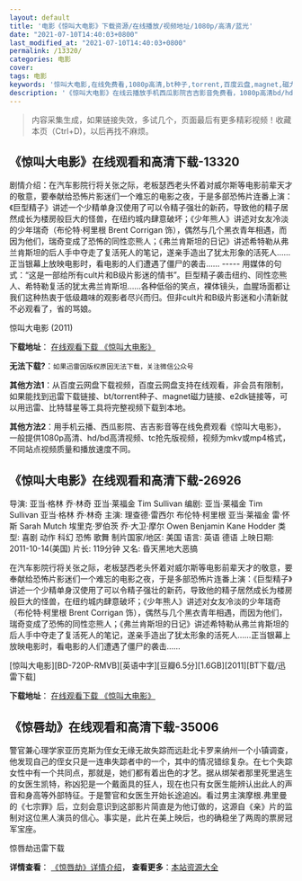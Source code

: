 ```yaml
---
layout: default
title: '电影《惊叫大电影》下载资源/在线播放/视频地址/1080p/高清/蓝光'
date: "2021-07-10T14:40:03+0800"
last_modified_at: "2021-07-10T14:40:03+0800"
permalink: /13320/
categories: 电影
cover:
tags: 电影
keywords: '惊叫大电影,在线免费看,1080p高清,bt种子,torrent,百度云盘,magnet,磁力链,迅雷下载资源'
description: '《惊叫大电影》在线云播放手机西瓜影院吉吉影音免费看，1080p高清bd/hd未删减完整版和tc抢先枪版，mkv/mp4格式，附带bt/torrent种子、magnet/磁力链、百度云盘、网盘资源迅雷下载链接'
---
```


>内容采集生成，如果链接失效，多试几个，页面最后有更多精彩视频！收藏本页（Ctrl+D)，以后再找不麻烦。


## 《惊叫大电影》在线观看和高清下载-13320

剧情介绍：在汽车影院行将关张之际，老板瑟西老头怀着对威尔斯等电影前辈天才的敬意，要奉献给恐怖片影迷们一个难忘的电影之夜，于是多部恐怖片连番上演：《巨型精子》讲述一个少精单身汉使用了可以令精子强壮的新药，导致他的精子居然成长为楼房般巨大的怪兽，在纽约城内肆意破坏；《少年熊人》讲述对女友冷淡的少年瑞奇（布伦特·柯里根 Brent Corrigan 饰），偶然与几个黑衣青年相遇，而因为他们，瑞奇变成了恐怖的同性恋熊人；《弗兰肯斯坦的日记》讲述希特勒从弗兰肯斯坦的后人手中夺走了复活死人的笔记，遂亲手造出了犹太形象的活死人……正当银幕上放映电影时，看电影的人们遭遇了僵尸的袭击…… ----- 用媒体的句式：“这是一部给所有cult片和B级片影迷的情书”。巨型精子袭击纽约、同性恋熊人、希特勒复活的犹太弗兰肯斯坦……各种低俗的笑点，裸体镜头，血腥场面都让我们这种热衷于低级趣味的观影者尽兴而归。但非cult片和B级片影迷和小清新就不必观看了，省的骂娘。


惊叫大电影 (2011)

**下载地址**： [在线观看下载 《惊叫大电影》](https://www.btbtdy.me/btdy/dy5848.html) 


**无法下载?**：`如果迅雷因版权原因无法下载，关注微信公众号 `

**其他方法1**：从百度云网盘下载视频，百度云网盘支持在线观看，非会员有限制，如果能找到迅雷下载链接、bt/torrent种子、magnet磁力链接、e2dk链接等，可以用迅雷、比特彗星等工具将完整视频下载到本地。

**其他方法2**：用手机云播、西瓜影院、吉吉影音等在线免费观看《惊叫大电影》，一般提供1080p高清、hd/bd高清视频、tc抢先版视频，视频为mkv或mp4格式，不同站点视频质量和播放速度不同。


## 《惊叫大电影》在线观看和高清下载-26926

导演: 亚当·格林 乔·林奇 亚当·莱福金 Tim Sullivan 编剧: 亚当·莱福金 Tim Sullivan 亚当·格林 乔·林奇 主演: 理查德·雷西尔 布伦特·柯里根 亚当·莱福金 雷·怀斯 Sarah Mutch 埃里克·罗伯茨 乔·大卫·摩尔 Owen Benjamin Kane Hodder 类型: 喜剧 动作 科幻 恐怖 歌舞 制片国家/地区: 美国 语言: 英语 德语 上映日期: 2011-10-14(美国) 片长: 119分钟 又名: 昏天黑地大恶搞

在汽车影院行将关张之际，老板瑟西老头怀着对威尔斯等电影前辈天才的敬意，要奉献给恐怖片影迷们一个难忘的电影之夜，于是多部恐怖片连番上演：《巨型精子》讲述一个少精单身汉使用了可以令精子强壮的新药，导致他的精子居然成长为楼房般巨大的怪兽，在纽约城内肆意破坏；《少年熊人》讲述对女友冷淡的少年瑞奇（布伦特·柯里根 Brent Corrigan 饰），偶然与几个黑衣青年相遇，而因为他们，瑞奇变成了恐怖的同性恋熊人；《弗兰肯斯坦的日记》讲述希特勒从弗兰肯斯坦的后人手中夺走了复活死人的笔记，遂亲手造出了犹太形象的活死人……正当银幕上放映电影时，看电影的人们遭遇了僵尸的袭击……


[惊叫大电影][BD-720P-RMVB][英语中字][豆瓣6.5分][1.6GB][2011][BT下载/迅雷下载]

**下载地址**： [在线观看下载 《惊叫大电影》](https://www.btdx8.com/torrent/chillerama_2011.html) 


## 《惊唇劫》在线观看和高清下载-35006

警官兼心理学家亚历克斯为侄女无缘无故失踪而远赴北卡罗来纳州一个小镇调查，他发现自己的侄女只是一连串失踪者中的一个，其中的情况错综复杂。在七个失踪女性中有一个共同点，那就是，她们都有着出色的才艺。据从绑架者那里死里逃生的女医生凯特，称凶犯是一个戴面具的狂人，现在也只有女医生能辨认出此人的声音和身高等外部特征。于是警官和女医生开始长途追凶。看过男主演摩根.弗里曼的《七宗罪》后，立刻会意识到这部影片简直是为他订做的，这源自《亲》片的监制对这位黑人演员的信心。事实是，此片在美上映后，也的确稳坐了两周的票房冠军宝座。


惊唇劫迅雷下载

**详情查看**： [《惊唇劫》详情介绍](/movie/35006/)， **查看更多**：[本站资源大全](/movie/t/all/)

